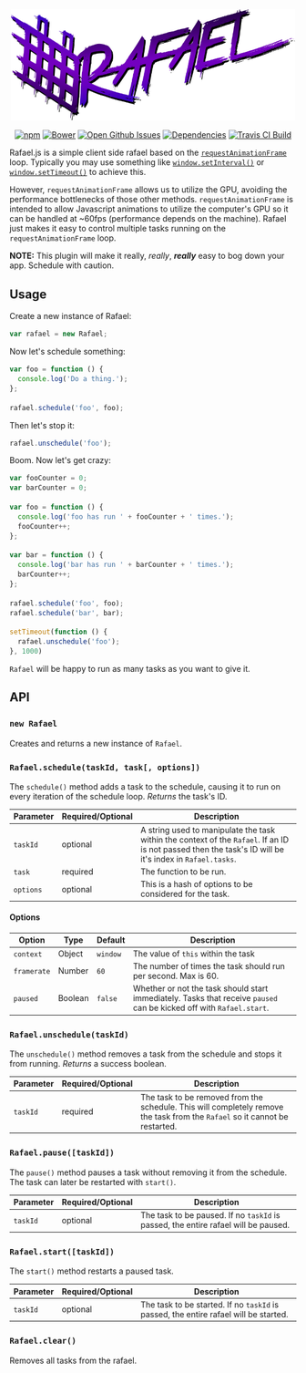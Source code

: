 <p align="center">
  <img alt="Rafael" src="https://github.com/trezy/rafael-logo/raw/master/rafael.png" width="500">
</p>

<p align="center">
<!--  <img alt="Downloads" src="https://img.shields.io/npm/dt/rafael.svg?style=flat-square">-->
  <a href="https://www.npmjs.com/package/rafael"><img alt="npm" src="https://img.shields.io/npm/v/rafael.svg?style=flat-square"></a>
  <a href="http://bower.io/search/?q=rafael"><img alt="Bower" src="https://img.shields.io/bower/v/rafael.svg?style=flat-square"></a>
  <a href="https://github.com/trezy/rafael/issues"><img alt="Open Github Issues" src="https://img.shields.io/github/issues/trezy/rafael.svg?style=flat-square"></a>
  <a href="https://david-dm.org/trezy/rafael"><img alt="Dependencies" src="https://img.shields.io/david/dev/trezy/rafael.svg?style=flat-square"></a>
  <a href="https://travis-ci.org/trezy/rafael"><img alt="Travis CI Build" src="https://img.shields.io/travis/trezy/rafael.svg?style=flat-square"></a>
</p>

Rafael.js is a simple client side rafael based on the [`requestAnimationFrame`](https://developer.mozilla.org/en-US/docs/Web/API/window/requestAnimationFrame) loop. Typically you may use something like [`window.setInterval()`](https://developer.mozilla.org/en-US/docs/Web/API/WindowTimers/setInterval) or [`window.setTimeout()`](https://developer.mozilla.org/en-US/docs/Web/API/WindowTimers/setTimeout) to achieve this.

However, `requestAnimationFrame` allows us to utilize the GPU, avoiding the performance bottlenecks of those other methods. `requestAnimationFrame` is intended to allow Javascript animations to utilize the computer's GPU so it can be handled at ~60fps (performance depends on the machine). Rafael just makes it easy to control multiple tasks running on the `requestAnimationFrame` loop.

**NOTE:** This plugin will make it really, *really*, ***really*** easy to bog down your app. Schedule with caution.

## Usage

Create a new instance of Rafael:

```javascript
var rafael = new Rafael;
```

Now let's schedule something:

```javascript
var foo = function () {
  console.log('Do a thing.');
};

rafael.schedule('foo', foo);
```

Then let's stop it:

```javascript
rafael.unschedule('foo');
```

Boom. Now let's get crazy:
```javascript
var fooCounter = 0;
var barCounter = 0;

var foo = function () {
  console.log('foo has run ' + fooCounter + ' times.');
  fooCounter++;
};

var bar = function () {
  console.log('bar has run ' + barCounter + ' times.');
  barCounter++;
};

rafael.schedule('foo', foo);
rafael.schedule('bar', bar);

setTimeout(function () {
  rafael.unschedule('foo');
}, 1000)
```

`Rafael` will be happy to run as many tasks as you want to give it.

## API

### `new Rafael`

Creates and returns a new instance of `Rafael`.

### `Rafael.schedule(taskId, task[, options])`

The `schedule()` method adds a task to the schedule, causing it to run on every iteration of the schedule loop. *Returns* the task's ID.

| Parameter | Required/Optional | Description |
|---|---|---|
| `taskId` | optional | A string used to manipulate the task within the context of the `Rafael`. If an ID is not passed then the task's ID will be it's index in `Rafael.tasks`. |
| `task` | required | The function to be run. |
| `options` | optional | This is a hash of options to be considered for the task. |

#### Options

| Option | Type | Default | Description |
|---|---|---|---|
| `context` | Object | `window` | The value of `this` within the task |
| `framerate` | Number | `60` | The number of times the task should run per second. Max is 60. |
| `paused` | Boolean | `false` | Whether or not the task should start immediately. Tasks that receive `paused` can be kicked off with `Rafael.start`. |

### `Rafael.unschedule(taskId)`

The `unschedule()` method removes a task from the schedule and stops it from running. *Returns* a success boolean.

| Parameter | Required/Optional | Description |
|---|---|---|
| `taskId` | required | The task to be removed from the schedule. This will completely remove the task from the `Rafael` so it cannot be restarted. |

### `Rafael.pause([taskId])`

The `pause()` method pauses a task without removing it from the schedule. The task can later be restarted with `start()`.

| Parameter | Required/Optional | Description |
|---|---|---|
| `taskId` | optional | The task to be paused. If no `taskId` is passed, the entire rafael will be paused. |

### `Rafael.start([taskId])`

The `start()` method restarts a paused task.

| Parameter | Required/Optional | Description |
|---|---|---|
| `taskId` | optional | The task to be started. If no `taskId` is passed, the entire rafael will be started. |

### `Rafael.clear()`

Removes all tasks from the rafael.
